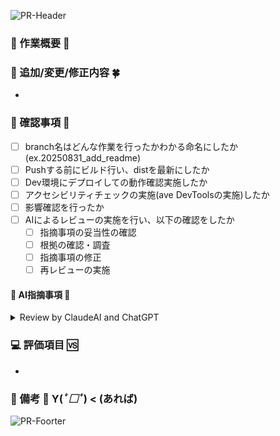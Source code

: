 <!-- prettier-ignore-start -->
![PR-Header](https://capsule-render.vercel.app/api?type=slice&height=39&color=0:ffc096,100:99ccff&section=header&reversal=false)

### 🌸 作業概要 🌸

<!-- 作業内容を簡単に -->

### 💫 追加/変更/修正内容 🍀

<!-- 箇条書きでいいので、あとで見返してわかる内容を -->

- 

### 🎤 確認事項 🎪

- [ ] branch名はどんな作業を行ったかわかる命名にしたか(ex.20250831_add_readme)
- [ ] Pushする前にビルド行い、distを最新にしたか
- [ ] Dev環境にデプロイしての動作確認実施したか
- [ ] アクセシビリティチェックの実施(ave DevToolsの実施)したか
- [ ] 影響確認を行ったか
- [ ] AIによるレビューの実施を行い、以下の確認をしたか
  - [ ] 指摘事項の妥当性の確認
  - [ ] 根拠の確認・調査
  - [ ] 指摘事項の修正
  - [ ] 再レビューの実施

#### 🎸 AI指摘事項 🎹

<Details><Summary>Review by ClaudeAI and ChatGPT</Summary>

```ts
本PRでは指摘事項なし
```

</Details>

### 💻 評価項目 🆚

<!-- 行った動作確認を箇条書きでも -->

- 

### 🎵 備考 💚 Y(_ﾟ□ﾟ_) < (あれば)

<!-- ちょっとXXに課題が残っている...など何かあれば備忘のためにも -->

![PR-Foorter](https://capsule-render.vercel.app/api?type=slice&height=39&color=0:ffc096,100:99ccff&section=footer&reversal=false)
<!-- prettier-ignore-end -->
